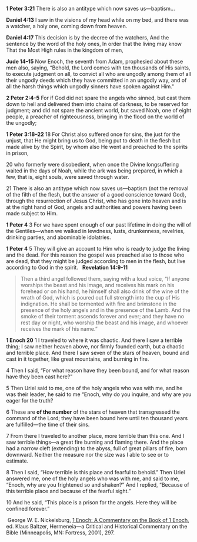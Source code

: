 **1 Peter 3:21**
There is also an antitype which now saves us—baptism...

**Daniel 4:13**
I saw in the visions of my head while on my bed, and there was a watcher, a holy one, coming down from heaven. 

**Daniel 4:17**
This decision is by the decree of the watchers,
And the sentence by the word of the holy ones,
In order that the living may know
That the Most High rules in the kingdom of men,

**Jude 14–15**
Now Enoch, the seventh from Adam, prophesied about these men also, saying, “Behold, the Lord comes with ten thousands of His saints, to execute judgment on all, to convict all who are ungodly among them of all their ungodly deeds which they have committed in an ungodly way, and of all the harsh things which ungodly sinners have spoken against Him."

**2 Peter 2:4–5**
For if God did not spare the angels who sinned, but cast them down to hell and delivered them into chains of darkness, to be reserved for judgment; and did not spare the ancient world, but saved Noah, one of eight people, a preacher of righteousness, bringing in the flood on the world of the ungodly; 

**1 Peter 3:18–22**
18 For Christ also suffered once for sins, the just for the unjust, that He might bring us to God, being put to death in the flesh but made alive by the Spirit, by whom also He went and preached to the spirits in prison, 

20 who formerly were disobedient, when once the Divine longsuffering waited in the days of Noah, while the ark was being prepared, in which a few, that is, eight souls, were saved through water. 

21 There is also an antitype which now saves us—baptism (not the removal of the filth of the flesh, but the answer of a good conscience toward God), through the resurrection of Jesus Christ, who has gone into heaven and is at the right hand of God, angels and authorities and powers having been made subject to Him.

**1 Peter 4**
3 For we have spent enough of our past lifetime in doing the will of the Gentiles—when we walked in lewdness, lusts, drunkenness, revelries, drinking parties, and abominable idolatries. 

**1 Peter 4**
5 They will give an account to Him who is ready to judge the living and the dead. For this reason the gospel was preached also to those who are dead, that they might be judged according to men in the flesh, but live according to God in the spirit.
 
**Revelation 14:9-11**

> Then a third angel followed them, saying with a loud voice, “If anyone worships the beast and his image, and receives his mark on his forehead or on his hand, he himself shall also drink of the wine of the wrath of God, which is poured out full strength into the cup of His indignation. He shall be tormented with fire and brimstone in the presence of the holy angels and in the presence of the Lamb. And the smoke of their torment ascends forever and ever; and they have no rest day or night, who worship the beast and his image, and whoever receives the mark of his name.”


**1 Enoch 20**
1 I traveled to where it was chaotic. And there I saw a terrible thing; I saw neither heaven above, nor firmly founded earth, but a chaotic and terrible place. And there I saw seven of the stars of heaven, bound and cast in it together, like great mountains, and burning in fire.

4 Then I said, “For what reason have they been bound, and for what reason have they been cast here?”

5 Then Uriel said to me, one of the holy angels who was with me, and he was their leader, he said to me “Enoch, why do you inquire, and why are you eager for the truth? 

6 These are **of the number** of the stars of heaven that transgressed the command of the Lord; they have been bound here until ten thousand years are fulfilled—the time of their sins.

7 From there I traveled to another place, more terrible than this one. And I saw terrible things—a great fire burning and flaming there. And the place had a narrow cleft (extending) to the abyss, full of great pillars of fire, born downward. Neither the measure nor the size was I able to see or to estimate.

8 Then I said, “How terrible is this place and fearful to behold.” Then Uriel answered me, one of the holy angels who was with me, and said to me, “Enoch, why are you frightened so and shaken?” And I replied, “Because of this terrible place and because of the fearful sight.”

10 And he said, “This place is a prison for the angels. Here they will be confined forever.”

 George W. E. Nickelsburg, [1 Enoch: A Commentary on the Book of 1 Enoch](https://ref.ly/logosres/hrmneiaench1?ref=Page.p+297&off=80&ctx=+DISOBEDIENT+STARS%0a1~+I+traveled+to+where), ed. Klaus Baltzer, Hermeneia—a Critical and Historical Commentary on the Bible (Minneapolis, MN: Fortress, 2001), 297.